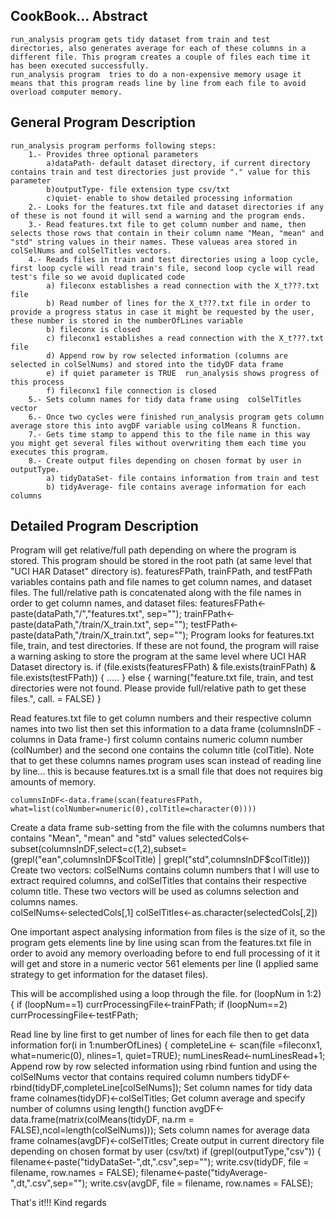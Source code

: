 CookBook...
Abstract
--------
	run_analysis program gets tidy dataset from train and test directories, also generates average for each of these columns in a different file. This program creates a couple of files each time it has been executed successfully.
	run_analysis program  tries to do a non-expensive memory usage it means that this program reads line by line from each file to avoid overload computer memory.

General Program Description
---------------------------
	run_analysis program performs following steps:
		1.- Provides three optional parameters 
			a)dataPath- default dataset directory, if current directory contains train and test directories just provide "." value for this parameter  
			b)outputType- file extension type csv/txt
			c)quiet- enable to show detailed processing information
		2.- Looks for the features.txt file and dataset directories if any of these is not found it will send a warning and the program ends.
		3.- Read features.txt file to get column number and name, then selects those rows that contain in their column name "Mean, "mean" and "std" string values in their names. These valueas area stored in colSelNums and colSelTitles vectors.
		4.- Reads files in train and test directories using a loop cycle, first loop cycle will read train's file, second loop cycle will read test's file so we avoid duplicated code
			a) fileconx establishes a read connection with the X_t???.txt file
			b) Read number of lines for the X_t???.txt file in order to provide a progress status in case it might be requested by the user, these number is stored in the numberOfLines variable
			b) fileconx is closed
			c) fileconx1 establishes a read connection with the X_t???.txt file 
			d) Append row by row selected information (columns are selected in colSelNums) and stored into the tidyDF data frame 
			e) if quiet parameter is TRUE  run_analysis shows progress of this process
			f) fileconx1 file connection is closed
		5.- Sets column names for tidy data frame using  colSelTitles vector
		6.- Once two cycles were finished run_analysis program gets column average store this into avgDF variable using colMeans R function.
		7.- Gets time stamp to append this to the file name in this way you might get several files without overwriting them each time you executes this program.
		8.- Create output files depending on chosen format by user in outputType. 
			a) tidyDataSet- file contains information from train and test 
			b) tidyAverage- file contains average information for each columns
			
Detailed Program Description
----------------------------
Program will get relative/full path depending on where the program is stored. This program should be stored in the root path (at same level that "UCI HAR Dataset" directory is).
featuresFPath, trainFPath, and testFPath variables contains path and file names to get column names, and dataset files. The full/relative path is concatenated along with the file names in order to get column names, and dataset files:
	  featuresFPath<-paste(dataPath,"/","features.txt", sep="");
	  trainFPath<-paste(dataPath,"/train/X_train.txt", sep="");
	  testFPath<-paste(dataPath,"/train/X_train.txt", sep="");
Program looks for features.txt file, train, and test directories. If these are not found, the program will raise a warning asking to store the program at the same level where UCI HAR Dataset directory is. 
	  if (file.exists(featuresFPath) & file.exists(trainFPath) & file.exists(testFPath))
	  { ..... }
	  else {
		warning("feature.txt file, train, and test directories were not found. Please provide full/relative path to get these files.", call. = FALSE)	  }

Read features.txt file to get column numbers and their respective column names into two list then set this information to a data frame (columnsInDF -columns in Data frame-) first column contains numeric column number (colNumber) and the second one contains the column title (colTitle). Note that to get these columns names program uses scan instead of reading line by line... this is because features.txt is a small file that does not requires big amounts of memory.
	
	columnsInDF<-data.frame(scan(featuresFPath, what=list(colNumber=numeric(0),colTitle=character(0))))
Create a data frame sub-setting from the file with the columns numbers that contains "Mean", "mean" and "std" values
	selectedCols<-subset(columnsInDF,select=c(1,2),subset=(grepl("ean",columnsInDF$colTitle) | grepl("std",columnsInDF$colTitle)))	
Create two vectors: colSelNums contains column numbers that I will use to extract required columns, and colSelTitles that contains their respective column title. These two vectors will be used as columns selection and columns names.	
	colSelNums<-selectedCols[,1]
	colSelTitles<-as.character(selectedCols[,2])

		
One important aspect analysing information from files is the size of it, so the program gets elements line by line using scan from the features.txt file in order to avoid any memory overloading before to end full processing of it
it will get and store in a numeric vector 561 elements per line (I applied same strategy to get information for the dataset files). 
		
This will be accomplished using a loop through the file.
	for (loopNum in 1:2)
	{
		if (loopNum==1) currProcessingFile<-trainFPath;
		if (loopNum==2) currProcessingFile<-testFPath;

Read line by line first to get number of lines for each file then to get data information
	for(i in 1:numberOfLines) {
			completeLine <- scan(file =fileconx1, what=numeric(0), nlines=1, quiet=TRUE);
			numLinesRead<-numLinesRead+1;
Append row by row selected information using rbind funtion and using the colSelNums vector that contains required column numbers 
			tidyDF<-rbind(tidyDF,completeLine[colSelNums]);
Set column names for tidy data frame
	colnames(tidyDF)<-colSelTitles;
Get column average and specify number of columns using length() function
	avgDF<-data.frame(matrix(colMeans(tidyDF, na.rm = FALSE),ncol=length(colSelNums)));
Sets column names for average data frame
	colnames(avgDF)<-colSelTitles;
Create output in current directory file depending on chosen format by user (csv/txt) 
	if (grepl(outputType,"csv")) 
	{
		filename<-paste("tidyDataSet-",dt,".csv",sep="");
		write.csv(tidyDF, file = filename, row.names = FALSE);
		filename<-paste("tidyAverage-",dt,".csv",sep="");
		write.csv(avgDF, file = filename, row.names = FALSE);

That's it!!!
Kind regards	
	
	